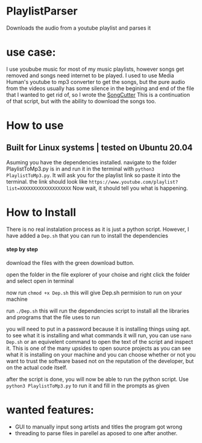 # PlaylistParser
Downloads the audio from a youtube playlist and parses it

# use case: 
I use youbube music for most of my music playlists, however songs get removed and songs need internet to be played. 
I used to use Media Human's youtube to mp3 converter to get the songs, but the pure audio from the videos usually has some silence in the begining and end of the file that I wanted to get rid of, so I wrote the [SongCutter](https://github.com/OctoidGames/SongCutter)
This is a continuation of that script, but with the ability to download the songs too. 

# How to use
## Built for Linux systems | tested on Ubuntu 20.04
Asuming you have the dependencies installed. navigate to the folder PlaylistToMp3.py is in and run it in the terminal with `python3 PlaylistToMp3.py`. It will ask you for the playlist link so paste it into the terminal. the link should look like `https://www.youtube.com/playlist?list=XXXXXXXXXXXXXXXXXXX`
Now wait, it should tell you what is happening. 

# How to Install
There is no real instalation process as it is just a python script. However, I have added a `Dep.sh` that you can run to install the dependencies

#### step by step
download the files with the green download button.

open the folder in the file explorer of your choise and right click the folder and select open in terminal

now run `chmod +x Dep.sh` this will give Dep.sh permision to run on your machine 

run `./Dep.sh` this will run the dependencies script to install all the libraries and programs that the file uses to run

you will need to put in a password because it is installing things using apt. to see what it is installing and what commands it will run, you can use `nano Dep.sh` or an equivelent command to open the text of the script and inspect it. This is one of the many upsides to open source projects as you can see what it is installing on your machine and you can choose whether or not you want to trust the software based not on the reputation of the developer, but on the actual code itself.

after the script is done, you will now be able to run the python script. Use `python3 PlaylistToMp3.py` to run it and fill in the prompts as given

# wanted features:
* GUI to manually input song artists and titles the program got wrong
* threading to parse files in parellel as aposed to one after another.

